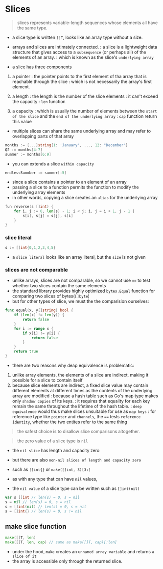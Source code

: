 # Slices

> slices represents variable-length sequences whose elements all have the same type.

- a slice type is written `[]T`, looks like an array type without a size.

- arrays and slices are intimately connected.
: a slice is a lightweight data structure that gives access to a `subsequence` (or perhaps all) of the elements of an array.
: which is known as the slice's `underlying array`

- a slice has three components
1. a pointer
: the pointer points to the first element of tha array that is reachable through the slice
: which is not necessarily the array's first element.

2. a length
: the length is the number of the slice elements
: it can't exceed the capacity
: `len` function

3. a capacity
: which is usually the number of elements between the `start of the slice` and the `end of the underlying array`
: `cap` function return this value

- multiple slices can share the same underlying array and may refer to overlapping parts of that array

```go
months := [...]string{1: 'January', ..., 12: "December"}
Q2 := months[4:7]
summer := months[6:9]
```

- you can extends a slice `within capacity`

```go
endlessSummber := summer[:5]
```

- since a slice contains a pointer to an element of an array
- passing a slice to a function permits the function to modify the underlying array elements
- in other words, copying a slice creates an `alias` for the underlying array
```go
fun reverse(s []int) {
    for i, j := 0, len(s) - 1; i < j; i, j = i + 1, j - 1 {
        s[i], s[j] = s[j], s[i]
    }
}
```

### slice literal

```go
s := []int{0,1,2,3,4,5}
```

- a `slice literal` looks like an array literal, but the `size` is not given

### slices are not comparable

- unlike arrays, slices are not comparable, so we cannot use `==` to test whether two slices contain the same elements
- the standard library provides highly optimized `bytes.Equal` function for comparing two slices of bytes(`[]byte`)
- but for other types of slice, we must the the comparision ourselves:

```go
func equal(x, y[]string) bool {
    if (len(x) != len(y)) {
        return false
    }
    for i := range x {
        if x[i] != y[i] {
            return false
        }
    }
    return true
}
```

- there are two reasons why deap equivalence is problematic:

1. unlike array elements, the elements of a slice are indirect, making it possible for a slice to contain itself
2. because slice elements are indirect, a fixed slice value may contain different elements at different times 
   as the contents of the underlying array are modified
: because a hash table such as Go's map type makes only `shadow copies` of its keys.
: it requires that equality for each key remain the same throughout the lifetime of the hash table.
: `deep equivalence` would thus make slices unsuitable for use as `map keys`
: for reference type like `pointer` and `channels`, the `==` tests `reference identity`, whether the two entites refer to the same thing

> the safest choice is to disallow slice comparisons altogether.

> the zero value of a slice type is `nil`
- the `nil slice` has length and capacity zero
- but there are also `non-nil slices of length and capacity zero`
- such as `[]int{}` or `make([]int, 3)[3:]`

- as with any type that can have `nil` values, 
- the `nil value` of a slice type can be written such as `[]int(nil)`

```go
var s []int // len(s) = 0, s = nil
s = nil // len(s) = 0, s = nil
s = []int(nil) // len(s) = 0, s = nil
s = []int{} // len(s) = 0, s != nil
```

## make slice function

```go
make([]T, len)
make([]T, len, cap) // same as make([]T, cap)[:len]
```
- under the hood, `make` creates an `unnamed array variable` and returns `a slice of it`
- the array is accessible only through the returned slice.
